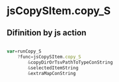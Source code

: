 # jsCopySItem.copy_S

## Difinition by js action

```js.js

var=runCopy_S
	?func=jsCopySItem.copy_S
		&copyDirOrTsvPathToTypeConString
		&selectedItemString
		&extraMapConString
```


